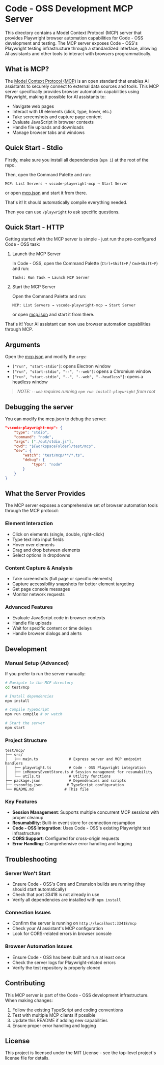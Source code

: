# Code - OSS Development MCP Server

This directory contains a Model Context Protocol (MCP) server that provides Playwright browser automation capabilities for Code - OSS development and testing. The MCP server exposes Code - OSS's Playwright testing infrastructure through a standardized interface, allowing AI assistants and other tools to interact with browsers programmatically.

## What is MCP?

The [Model Context Protocol (MCP)](https://modelcontextprotocol.io/) is an open standard that enables AI assistants to securely connect to external data sources and tools. This MCP server specifically provides browser automation capabilities using Playwright, making it possible for AI assistants to:

- Navigate web pages
- Interact with UI elements (click, type, hover, etc.)
- Take screenshots and capture page content
- Evaluate JavaScript in browser contexts
- Handle file uploads and downloads
- Manage browser tabs and windows

## Quick Start - Stdio

Firstly, make sure you install all dependencies (`npm i`) at the root of the repo.

Then, open the Command Palette and run:
```
MCP: List Servers → vscode-playwright-mcp → Start Server
```
or open [mcp.json](../../.vscode/mcp.json) and start it from there.

That's it! It should automatically compile everything needed.

Then you can use `/playwright` to ask specific questions.

## Quick Start - HTTP

Getting started with the MCP server is simple - just run the pre-configured Code - OSS task:

1. Launch the MCP Server

   In Code - OSS, open the Command Palette (`Ctrl+Shift+P` / `Cmd+Shift+P`) and run:

   ```
   Tasks: Run Task → Launch MCP Server
   ```

2. Start the MCP Server

   Open the Command Palette and run:
   ```
   MCP: List Servers → vscode-playwright-mcp → Start Server
   ```
   or open [mcp.json](../../.vscode/mcp.json) and start it from there.

That's it! Your AI assistant can now use browser automation capabilities through MCP.

## Arguments

Open the [mcp.json](../../.vscode/mcp.json) and modify the `args`:

* `["run", "start-stdio"]`: opens Electron window
* `["run", "start-stdio", "--", "--web"]`: opens a Chromium window
* `["run", "start-stdio", "--", "--web", "--headless"]`: opens a headless window

> *NOTE: `--web` requires running `npm run install-playwright` from root*

## Debugging the server

You can modify the mcp.json to debug the server:
```JSON
"vscode-playwright-mcp": {
	"type": "stdio",
	"command": "node",
	"args": ["./out/stdio.js"],
	"cwd": "${workspaceFolder}/test/mcp",
	"dev": {
		"watch": "test/mcp/**/*.ts",
		"debug": {
			"type": "node"
		}
	}
}
```

## What the Server Provides

The MCP server exposes a comprehensive set of browser automation tools through the MCP protocol:

### Element Interaction
- Click on elements (single, double, right-click)
- Type text into input fields
- Hover over elements
- Drag and drop between elements
- Select options in dropdowns

### Content Capture & Analysis
- Take screenshots (full page or specific elements)
- Capture accessibility snapshots for better element targeting
- Get page console messages
- Monitor network requests

### Advanced Features
- Evaluate JavaScript code in browser contexts
- Handle file uploads
- Wait for specific content or time delays
- Handle browser dialogs and alerts

## Development

### Manual Setup (Advanced)

If you prefer to run the server manually:

```bash
# Navigate to the MCP directory
cd test/mcp

# Install dependencies
npm install

# Compile TypeScript
npm run compile # or watch

# Start the server
npm start
```

### Project Structure

```
test/mcp/
├── src/
│   ├── main.ts              # Express server and MCP endpoint handlers
│   ├── playwright.ts        # Code - OSS Playwright integration
│   ├── inMemoryEventStore.ts # Session management for resumability
│   └── utils.ts             # Utility functions
├── package.json             # Dependencies and scripts
├── tsconfig.json           # TypeScript configuration
└── README.md              # This file
```

### Key Features

- **Session Management**: Supports multiple concurrent MCP sessions with proper cleanup
- **Resumability**: Built-in event store for connection resumption
- **Code - OSS Integration**: Uses Code - OSS's existing Playwright test infrastructure
- **CORS Support**: Configured for cross-origin requests
- **Error Handling**: Comprehensive error handling and logging

## Troubleshooting

### Server Won't Start
- Ensure Code - OSS's Core and Extension builds are running (they should start automatically)
- Check that port 33418 is not already in use
- Verify all dependencies are installed with `npm install`

### Connection Issues
- Confirm the server is running on `http://localhost:33418/mcp`
- Check your AI assistant's MCP configuration
- Look for CORS-related errors in browser console

### Browser Automation Issues
- Ensure Code - OSS has been built and run at least once
- Check the server logs for Playwright-related errors
- Verify the test repository is properly cloned

## Contributing

This MCP server is part of the Code - OSS development infrastructure. When making changes:

1. Follow the existing TypeScript and coding conventions
2. Test with multiple MCP clients if possible
3. Update this README if adding new capabilities
4. Ensure proper error handling and logging

## License

This project is licensed under the MIT License - see the top-level project's license file for details.
